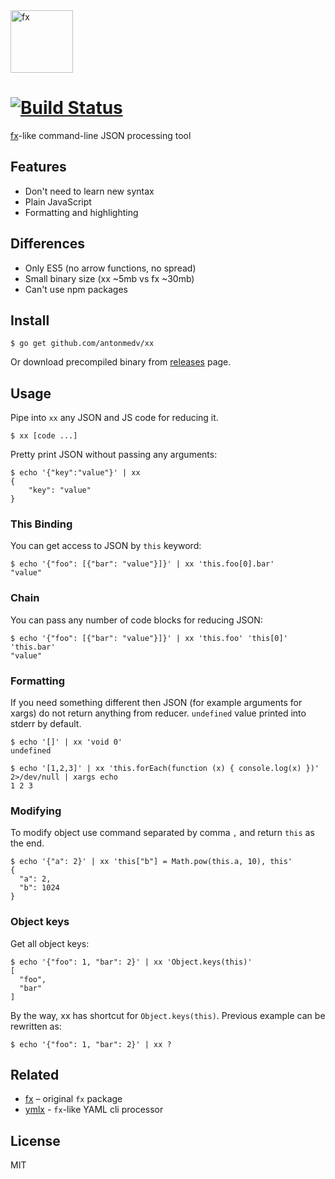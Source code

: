 <img src="https://user-images.githubusercontent.com/141232/41759457-dbfb230a-7618-11e8-9159-03aa62e57152.png" height="100" alt="fx">

# [![Build Status](https://travis-ci.org/antonmedv/xx.svg?branch=master)](https://travis-ci.org/antonmedv/xx)
 
[fx](https://github.com/antonmedv/fx)-like command-line JSON processing tool 

## Features

* Don't need to learn new syntax
* Plain JavaScript
* Formatting and highlighting

## Differences

* Only ES5 (no arrow functions, no spread)
* Small binary size (xx ~5mb vs fx ~30mb)
* Can't use npm packages

## Install

```
$ go get github.com/antonmedv/xx
```

Or download precompiled binary from [releases](https://github.com/antonmedv/xx/releases) page.

## Usage

Pipe into `xx` any JSON and JS code for reducing it.

```
$ xx [code ...]
```

Pretty print JSON without passing any arguments:
```
$ echo '{"key":"value"}' | xx
{
    "key": "value"
}
```

### This Binding

You can get access to JSON by `this` keyword:
```
$ echo '{"foo": [{"bar": "value"}]}' | xx 'this.foo[0].bar'
"value"
```

### Chain

You can pass any number of code blocks for reducing JSON:
```
$ echo '{"foo": [{"bar": "value"}]}' | xx 'this.foo' 'this[0]' 'this.bar'
"value"
```

### Formatting

If you need something different then JSON (for example arguments for xargs) do not return anything from reducer.
`undefined` value printed into stderr by default.
```
$ echo '[]' | xx 'void 0'
undefined
```

```
$ echo '[1,2,3]' | xx 'this.forEach(function (x) { console.log(x) })' 2>/dev/null | xargs echo
1 2 3
```

### Modifying

To modify object use command separated by comma `,` and return `this` as the end.

```
$ echo '{"a": 2}' | xx 'this["b"] = Math.pow(this.a, 10), this'
{
  "a": 2,
  "b": 1024
}
``` 

### Object keys

Get all object keys:
```
$ echo '{"foo": 1, "bar": 2}' | xx 'Object.keys(this)'
[
  "foo",
  "bar"
]
```

By the way, xx has shortcut for `Object.keys(this)`. Previous example can be rewritten as:

```
$ echo '{"foo": 1, "bar": 2}' | xx ?
``` 

## Related

* [fx](https://github.com/antonmedv/fx) – original `fx` package
* [ymlx](https://github.com/matthewadams/ymlx) - `fx`-like YAML cli processor

## License

MIT
